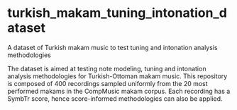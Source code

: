 # turkish_makam_tuning_intonation_dataset
A dataset of Turkish makam music to test tuning and intonation analysis methodologies

The dataset is aimed at testing note modeling, tuning and intonation analysis methodologies for Turkish-Ottoman makam music. This repository is composed of 400 recordings sampled uniformly from the 20 most performed makams in the CompMusic makam corpus. Each recording has a SymbTr score, hence score-informed methodologies can also be applied.

